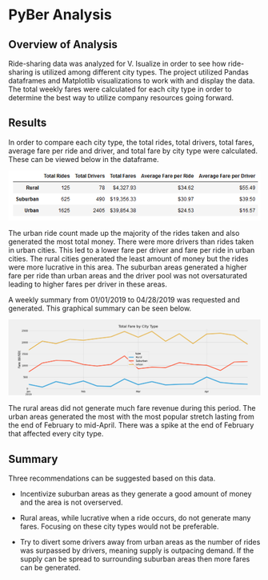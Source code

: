 # PyBer Analysis

## Overview of Analysis

Ride-sharing data was analyzed for V. Isualize in order to see how ride-sharing is utilized among different city types. The project utilized Pandas dataframes and Matplotlib visualizations to work with and display the data. The total weekly fares were calculated for each city type in order to determine the best way to utilize company resources going forward.

## Results

In order to compare each city type, the total rides, total drivers, total fares, average fare per ride and driver, and total fare by city type were calculated. These can be viewed below in the dataframe.

![PyBer_type_summary](https://github.com/mcwatts88/PyBer_Analysis/blob/main/analysis/PyBer_type_summary.PNG)

The urban ride count made up the majority of the rides taken and also generated the most total money. There were more drivers than rides taken in urban cities. This led to a lower fare per driver and fare per ride in urban cities. The rural cities generated the least amount of money but the rides were more lucrative in this area. The suburban areas generated a higher fare per ride than urban areas and the driver pool was not oversaturated leading to higher fares per driver in these areas.

A weekly summary from 01/01/2019 to 04/28/2019 was requested and generated. This graphical summary can be seen below.

![Pyber_fare_summary](https://github.com/mcwatts88/PyBer_Analysis/blob/main/analysis/PyBer_fare_summary.png)

The rural areas did not generate much fare revenue during this period. The urban areas generated the most with the most popular stretch lasting from the end of February to mid-April. There was a spike at the end of February that affected every city type.

## Summary

Three recommendations can be suggested based on this data.

* Incentivize suburban areas as they generate a good amount of money and the area is not overserved.

* Rural areas, while lucrative when a ride occurs, do not generate many fares. Focusing on these city types would not be preferable.

* Try to divert some drivers away from urban areas as the number of rides was surpassed by drivers, meaning supply is outpacing demand. If the supply can be spread to surrounding suburban areas then more fares can be generated.
